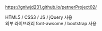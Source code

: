 https://gnlwjd231.github.io/petnerProject02/

HTML5 / CSS3 / JS / jQuery 사용
<br />
외부 라이브러리 font-awsome / bootstrap 사용
